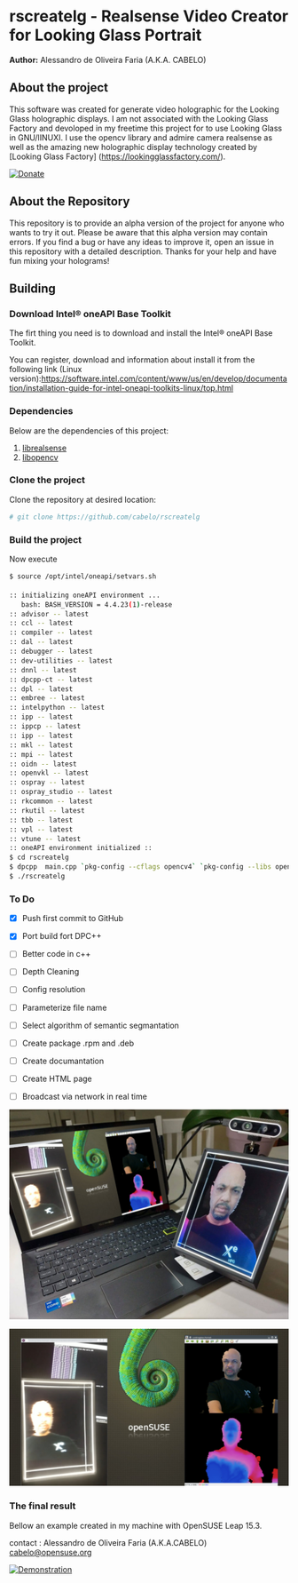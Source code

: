 # rscreatelg - Realsense Video Creator for Looking Glass Portrait

**Author:** Alessandro de Oliveira Faria (A.K.A. CABELO)

## About the project

This software was created for generate video holographic for the Looking Glass holographic displays. I am not associated with the Looking Glass Factory and devoloped in my freetime this project for to use Looking Glass in GNU/lINUXI. I use the opencv library and admire camera realsense as well as the amazing new holographic display technology created by [Looking Glass Factory] (https://lookingglassfactory.com/).

[![Donate](https://www.paypalobjects.com/en_US/i/btn/btn_donateCC_LG.gif)](https://www.paypal.com/cgi-bin/webscr?cmd=_s-xclick&hosted_button_id=EW4QKQ89PLRLJ)

## About the Repository
This repository is to provide an alpha version of the project for anyone who wants to try it out. Please be aware that this alpha version may contain errors. If you find a bug or have any ideas to improve it, open an issue in this repository with a detailed description. Thanks for your help and have fun mixing your holograms! 


## Building 

### Download Intel® oneAPI Base Toolkit

The firt thing you need is to download and install the Intel® oneAPI Base Toolkit.

You can register, download and information about install it from the following link (Linux version):https://software.intel.com/content/www/us/en/develop/documentation/installation-guide-for-intel-oneapi-toolkits-linux/top.html

### Dependencies

Below are the dependencies of this project: 

1. [librealsense](https://github.com/IntelRealSense/librealsense)
1. [libopencv](https://github.com/opencv/opencv/)

### Clone the project

Clone the repository at desired location:

``` bash
# git clone https://github.com/cabelo/rscreatelg
```

### Build the project

Now execute 


``` bash
$ source /opt/intel/oneapi/setvars.sh 
 
:: initializing oneAPI environment ...
   bash: BASH_VERSION = 4.4.23(1)-release
:: advisor -- latest
:: ccl -- latest
:: compiler -- latest
:: dal -- latest
:: debugger -- latest
:: dev-utilities -- latest
:: dnnl -- latest
:: dpcpp-ct -- latest
:: dpl -- latest
:: embree -- latest
:: intelpython -- latest
:: ipp -- latest
:: ippcp -- latest
:: ipp -- latest
:: mkl -- latest
:: mpi -- latest
:: oidn -- latest
:: openvkl -- latest
:: ospray -- latest
:: ospray_studio -- latest
:: rkcommon -- latest
:: rkutil -- latest
:: tbb -- latest
:: vpl -- latest
:: vtune -- latest
:: oneAPI environment initialized ::
$ cd rscreatelg
$ dpcpp  main.cpp `pkg-config --cflags opencv4` `pkg-config --libs opencv4`  -lrealsense2 -o rscreatelg
$ ./rscreatelg

```

### To Do

- [x] Push first commit to GitHub
- [x] Port build fort DPC++
- [ ] Better code in c++
- [ ] Depth Cleaning
- [ ] Config resolution
- [ ] Parameterize file name
- [ ] Select algorithm of semantic segmantation
- [ ] Create package .rpm and .deb
- [ ] Create documantation 
- [ ] Create HTML page
- [ ] Broadcast via network in real time


![](img/pg01.jpg)

![](img/pg02.jpg)


### The final result

Bellow an example created in my machine with OpenSUSE Leap 15.3.

contact : Alessandro de Oliveira Faria (A.K.A.CABELO) cabelo@opensuse.org

[![Demonstration](http://img.youtube.com/vi/a8YUKWCKe4o/0.jpg)](http://www.youtube.com/watch?v=a8YUKWCKe4o "Video created in Linux to Looking Glass")
